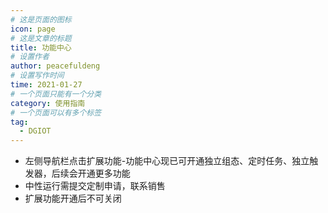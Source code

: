 ```yaml
---
# 这是页面的图标
icon: page
# 这是文章的标题
title: 功能中心
# 设置作者
author: peacefuldeng
# 设置写作时间
time: 2021-01-27
# 一个页面只能有一个分类
category: 使用指南
# 一个页面可以有多个标签
tag:
  - DGIOT
---
```



 - 左侧导航栏点击扩展功能-功能中心现已可开通独立组态、定时任务、独立触发器，后续会开通更多功能
 - 中性运行需提交定制申请，联系销售
 - 扩展功能开通后不可关闭
 